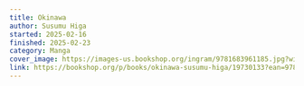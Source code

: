 ```yaml
---
title: Okinawa
author: Susumu Higa
started: 2025-02-16
finished: 2025-02-23
category: Manga
cover_image: https://images-us.bookshop.org/ingram/9781683961185.jpg?width=640&v=v2
link: https://bookshop.org/p/books/okinawa-susumu-higa/19730133?ean=9781683961185&next=t&next=t
---
```

